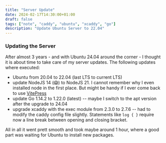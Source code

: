 ```yaml
---
title: "Server Update"
date: 2024-02-17T14:30:00+01:00
draft: false
tags: ["note", "caddy", "ubuntu", "xcaddy", "go"]
description: "Update Ubuntu Server to 22.04"
---
```


### Updating the Server

After almost 3 years - and with Ubuntu 24.04 around the corner - I thought it is about time to take care of my server updates. The following updates where executed:

- Ubuntu from 20.04 to 22.04 (last LTS to current LTS)
- update NodeJS 14 (😱) to NodeJS 21. I cannot remember why I even installed node in the first place. But might be handy if I ever come back to use [VitePress](https://vitepress.dev)
- update Go 1.14.2 to 1.22.0 (latest)
-- maybe I switch to the apt version after the upgrade to 24.04
- upgrade xcaddy with the exec module from 2.3.0 to 2.7.6
-- had to modify the caddy config file slightly. Statements like `log { }` require now a line break between opening and closing bracket.

All in all it went prett smooth and took maybe around 1 hour, where a good part was waiting for Ubuntu to install new packages.
